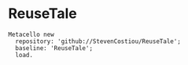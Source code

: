# ReuseTale

```Smalltalk
Metacello new
  repository: 'github://StevenCostiou/ReuseTale';
  baseline: 'ReuseTale';
  load.
 
